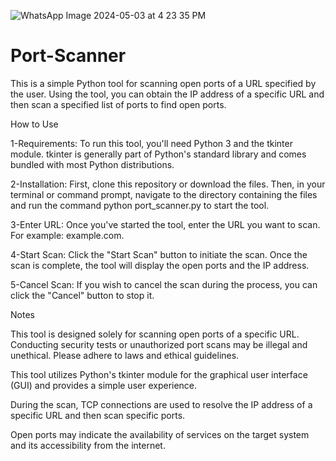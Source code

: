 ![WhatsApp Image 2024-05-03 at 4 23 35 PM](https://github.com/HuseyinSnk/Port-Scanner/assets/165512125/ff5ef5a6-8547-4d9c-af48-4177751315c9)
# Port-Scanner

This is a simple Python tool for scanning open ports of a URL specified by the user. Using the tool, you can obtain the IP address of a specific URL and then scan a specified list of ports to find open ports.

How to Use

1-Requirements: To run this tool, you'll need Python 3 and the tkinter module. tkinter is generally part of Python's standard library and comes bundled with most Python distributions.

2-Installation: First, clone this repository or download the files. Then, in your terminal or command prompt, navigate to the directory containing the files and run the command python port_scanner.py to start the tool.

3-Enter URL: Once you've started the tool, enter the URL you want to scan. For example: example.com.

4-Start Scan: Click the "Start Scan" button to initiate the scan. Once the scan is complete, the tool will display the open ports and the IP address.

5-Cancel Scan: If you wish to cancel the scan during the process, you can click the "Cancel" button to stop it.


Notes


This tool is designed solely for scanning open ports of a specific URL. Conducting security tests or unauthorized port scans may be illegal and unethical. Please adhere to laws and ethical guidelines.

This tool utilizes Python's tkinter module for the graphical user interface (GUI) and provides a simple user experience.

During the scan, TCP connections are used to resolve the IP address of a specific URL and then scan specific ports.

Open ports may indicate the availability of services on the target system and its accessibility from the internet.
